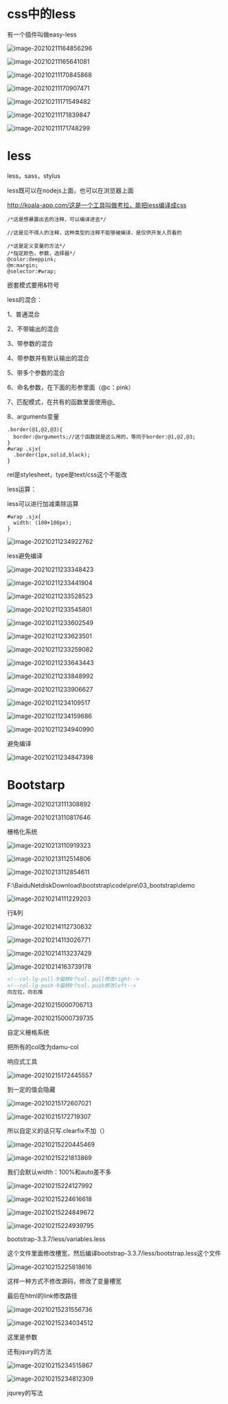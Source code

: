 # css中的less

有一个插件叫做easy-less

![image-20210211164856296](C:\Users\hp\AppData\Roaming\Typora\typora-user-images\image-20210211164856296.png)

![image-20210211165641081](C:\Users\hp\AppData\Roaming\Typora\typora-user-images\image-20210211165641081.png)

![image-20210211170845868](C:\Users\hp\AppData\Roaming\Typora\typora-user-images\image-20210211170845868.png)

![image-20210211170907471](C:\Users\hp\AppData\Roaming\Typora\typora-user-images\image-20210211170907471.png)

![image-20210211171549482](C:\Users\hp\AppData\Roaming\Typora\typora-user-images\image-20210211171549482.png)

![image-20210211171839847](C:\Users\hp\AppData\Roaming\Typora\typora-user-images\image-20210211171839847.png)

![image-20210211171748299](C:\Users\hp\AppData\Roaming\Typora\typora-user-images\image-20210211171748299.png)



# less

less，sass，stylus

less既可以在nodejs上面，也可以在浏览器上面

http://koala-app.com/这是一个工具叫做考拉，能把less编译成css

```less
/*这是想暴露出去的注释，可以编译进去*/

//这是见不得人的注释，这种类型的注释不能够被编译，是仅供开发人员看的
```

```less
/*这是定义变量的方法*/
/*指定颜色，参数，选择器*/
@color:deeppink;
@m:margin;
@selector:#wrap;
```

嵌套模式要用&符号

less的混合：

1、普通混合

2、不带输出的混合

3、带参数的混合

4、带参数并有默认输出的混合

5、带多个参数的混合

6、命名参数，在下面的形参里面（@c：pink）

7、匹配模式，在共有的函数里面使用@_

8、arguments变量

```less
.border(@1,@2,@3){
  border:@arguments;//这个函数就是这么用的，等同于border:@1,@2,@3;
}
#wrap .sjx{
  .border(1px,solid,black);
}
```

rel是stylesheet，type是text/css这个不能改

less运算：

less可以进行加减乘除运算

```less
#wrap .sjx{
  width: (100+100px);
}
```



![image-20210211234922762](C:\Users\hp\AppData\Roaming\Typora\typora-user-images\image-20210211234922762.png)

less避免编译

![image-20210211233348423](C:\Users\hp\AppData\Roaming\Typora\typora-user-images\image-20210211233348423.png)

![image-20210211233441904](C:\Users\hp\AppData\Roaming\Typora\typora-user-images\image-20210211233441904.png)

![image-20210211233528523](C:\Users\hp\AppData\Roaming\Typora\typora-user-images\image-20210211233528523.png)

![image-20210211233545801](C:\Users\hp\AppData\Roaming\Typora\typora-user-images\image-20210211233545801.png)

![image-20210211233602549](C:\Users\hp\AppData\Roaming\Typora\typora-user-images\image-20210211233602549.png)

![image-20210211233623501](C:\Users\hp\AppData\Roaming\Typora\typora-user-images\image-20210211233623501.png)

![image-20210211233259082](C:\Users\hp\AppData\Roaming\Typora\typora-user-images\image-20210211233259082.png)

![image-20210211233643443](C:\Users\hp\AppData\Roaming\Typora\typora-user-images\image-20210211233643443.png)

![image-20210211233848992](C:\Users\hp\AppData\Roaming\Typora\typora-user-images\image-20210211233848992.png)

![image-20210211233906627](C:\Users\hp\AppData\Roaming\Typora\typora-user-images\image-20210211233906627.png)

![image-20210211234109517](C:\Users\hp\AppData\Roaming\Typora\typora-user-images\image-20210211234109517.png)

![image-20210211234159686](C:\Users\hp\AppData\Roaming\Typora\typora-user-images\image-20210211234159686.png)

![image-20210211234940990](C:\Users\hp\AppData\Roaming\Typora\typora-user-images\image-20210211234940990.png)



避免编译

![image-20210211234847398](C:\Users\hp\AppData\Roaming\Typora\typora-user-images\image-20210211234847398.png)

# Bootstarp

![image-20210213111308892](C:\Users\hp\AppData\Roaming\Typora\typora-user-images\image-20210213111308892.png)

![image-20210213110817646](C:\Users\hp\AppData\Roaming\Typora\typora-user-images\image-20210213110817646.png)

栅格化系统

![image-20210213110919323](C:\Users\hp\AppData\Roaming\Typora\typora-user-images\image-20210213110919323.png)

![image-20210213112514806](C:\Users\hp\AppData\Roaming\Typora\typora-user-images\image-20210213112514806.png)

![image-20210213112854611](C:\Users\hp\AppData\Roaming\Typora\typora-user-images\image-20210213112854611.png)

F:\BaiduNetdiskDownload\bootstrap\code\pre\03_bootstrap\demo

![image-20210214111229203](C:\Users\hp\AppData\Roaming\Typora\typora-user-images\image-20210214111229203.png)

行&列

![image-20210214112730832](C:\Users\hp\AppData\Roaming\Typora\typora-user-images\image-20210214112730832.png)

![image-20210214113026771](C:\Users\hp\AppData\Roaming\Typora\typora-user-images\image-20210214113026771.png)

![image-20210214113237429](C:\Users\hp\AppData\Roaming\Typora\typora-user-images\image-20210214113237429.png)

![image-20210214163739178](C:\Users\hp\AppData\Roaming\Typora\typora-user-images\image-20210214163739178.png)

```html
<!--col-lg-pull-9偏移9个col，pull修改right-->
<!--col-lg-push-9偏移9个col，push修改left-->
向左拉，向右推
```

![image-20210215000706713](C:\Users\hp\AppData\Roaming\Typora\typora-user-images\image-20210215000706713.png)

![image-20210215000739735](C:\Users\hp\AppData\Roaming\Typora\typora-user-images\image-20210215000739735.png)

自定义栅格系统

把所有的col改为damu-col

响应式工具

![image-20210215172445557](C:\Users\hp\AppData\Roaming\Typora\typora-user-images\image-20210215172445557.png)

到一定的值会隐藏

![image-20210215172607021](C:\Users\hp\AppData\Roaming\Typora\typora-user-images\image-20210215172607021.png)

![image-20210215172719307](C:\Users\hp\AppData\Roaming\Typora\typora-user-images\image-20210215172719307.png)

所以自定义的话只写.clearfix不加（）

![image-20210215220445469](C:\Users\hp\AppData\Roaming\Typora\typora-user-images\image-20210215220445469.png)

![image-20210215221813869](C:\Users\hp\AppData\Roaming\Typora\typora-user-images\image-20210215221813869.png)

我们会默认width：100%和auto差不多

![image-20210215224127992](C:\Users\hp\AppData\Roaming\Typora\typora-user-images\image-20210215224127992.png)

![image-20210215224616618](C:\Users\hp\AppData\Roaming\Typora\typora-user-images\image-20210215224616618.png)

![image-20210215224849672](C:\Users\hp\AppData\Roaming\Typora\typora-user-images\image-20210215224849672.png)

![image-20210215224939795](C:\Users\hp\AppData\Roaming\Typora\typora-user-images\image-20210215224939795.png)

bootstrap-3.3.7/less/variables.less

这个文件里面修改槽宽，然后编译bootstrap-3.3.7/less/bootstrap.less这个文件

![image-20210215225818616](C:\Users\hp\AppData\Roaming\Typora\typora-user-images\image-20210215225818616.png)

这样一种方式不修改源码，修改了变量槽宽

最后在html的link修改路径

![image-20210215231556736](C:\Users\hp\AppData\Roaming\Typora\typora-user-images\image-20210215231556736.png)

![image-20210215234034512](C:\Users\hp\AppData\Roaming\Typora\typora-user-images\image-20210215234034512.png)

这里是参数

还有jqury的方法

![image-20210215234515867](C:\Users\hp\AppData\Roaming\Typora\typora-user-images\image-20210215234515867.png)

![image-20210215234812309](C:\Users\hp\AppData\Roaming\Typora\typora-user-images\image-20210215234812309.png)

jqurey的写法
